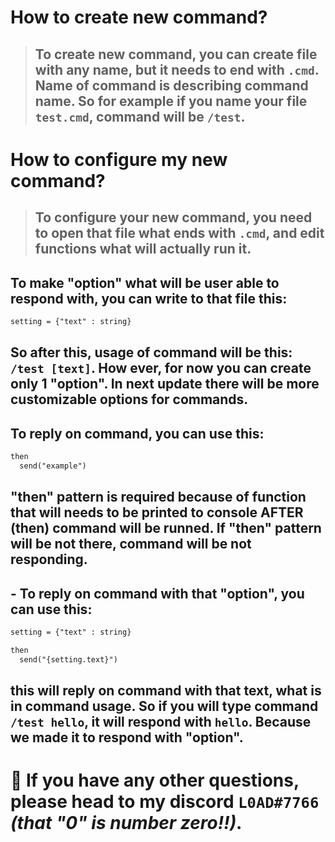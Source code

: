 # How to create new command?
> ## To create new command, you can create file with any name, but it needs to end with `.cmd`. Name of command is describing command name. So for example if you name your file `test.cmd`, command will be `/test`.

# How to configure my new command?
> ## To configure your new command, you need to open that file what ends with `.cmd`, and edit functions what will actually run it.
## To make "option" what will be user able to respond with, you can write to that file this:
```txt
setting = {"text" : string}
```
## So after this, usage of command will be this: `/test [text]`. How ever, for now you can create only 1 "option". In next update there will be more customizable options for commands.
## To reply on command, you can use this:
```txt
then
  send("example")
```
## "then" pattern is required because of function that will needs to be printed to console AFTER (then) command will be runned. If "then" pattern will be not there, command will be not responding.
## - To reply on command with that "option", you can use this:
```txt
setting = {"text" : string}

then
  send("{setting.text}")
```
## this will reply on command with that text, what is in command usage. So if you will type command `/test hello`, it will respond with `hello`. Because we made it to respond with "option".

# 🤔 If you have any other questions, please head to my discord `L0AD#7766` *(that "0" is number zero!!)*.